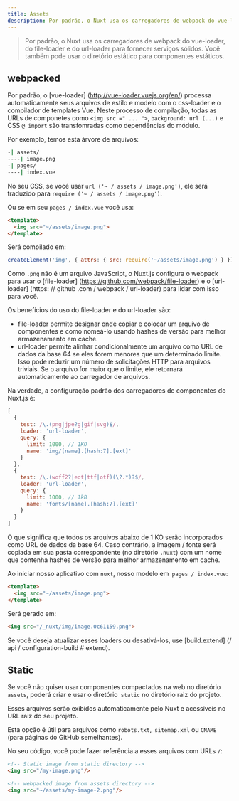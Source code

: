 ```yaml
---
title: Assets
description: Por padrão, o Nuxt usa os carregadores de webpack do vue-loader, do file-loader e do url-loader para fornecer serviços sólidos. Você também pode usar o diretório estático para componentes estáticos.
---
```


> Por padrão, o Nuxt usa os carregadores de webpack do vue-loader, do file-loader e do url-loader para fornecer serviços sólidos. Você também pode usar o diretório estático para componentes estáticos.

## webpacked
Por padrão, o [vue-loader] (http://vue-loader.vuejs.org/en/) processa automaticamente seus arquivos de estilo e modelo com o css-loader e o compilador de templates Vue. Neste processo de compilação, todas as URLs de componetes como `<img src =" ... ">`, `background: url (...)` e CSS `@ import` são transfomradas como dependências do módulo.

<!-- By default, [vue-loader](http://vue-loader.vuejs.org/en/) automatically processes your style and template files with css-loader and the Vue template compiler. In this compilation process, all asset URLs such as `<img src="...">`, `background: url(...)` and CSS `@import` are resolved as module dependencies. -->

Por exemplo, temos esta árvore de arquivos:

```bash
-| assets/
----| image.png
-| pages/
----| index.vue
```
No seu CSS, se você usar `url ('~ / assets / image.png')`, ele será traduzido para `require ('~ / assets / image.png')`.
<!-- In your CSS, if you use `url('~/assets/image.png')`, it will be translated into `require('~/assets/image.png')`. -->

Ou se em seu `pages / index.vue` você usa:

```html
<template>
  <img src="~/assets/image.png">
</template>
```

Será compilado em:

```js
createElement('img', { attrs: { src: require('~/assets/image.png') } })
```
Como `.png` não é um arquivo JavaScript, o Nuxt.js configura o webpack para usar o [file-loader] (https://github.com/webpack/file-loader) e o [url-loader] (https: // github .com / webpack / url-loader) para lidar com isso para você.
<!-- Because `.png` is not a JavaScript file, Nuxt.js configures webpack to use [file-loader](https://github.com/webpack/file-loader) and [url-loader](https://github.com/webpack/url-loader) to handle them for you. -->

Os benefícios do uso do file-loader e do url-loader são:

- file-loader permite designar onde copiar e colocar um arquivo de componentes e como nomeá-lo usando hashes de versão para melhor armazenamento em cache.
- url-loader permite alinhar condicionalmente um arquivo como URL de dados da base 64 se eles forem menores que um determinado limite. Isso pode reduzir um número de solicitações HTTP para arquivos triviais. Se o arquivo for maior que o limite, ele retornará automaticamente ao carregador de arquivos.

Na verdade, a configuração padrão dos carregadores de componentes do Nuxt.js é:


```js
[
  {
    test: /\.(png|jpe?g|gif|svg)$/,
    loader: 'url-loader',
    query: {
      limit: 1000, // 1KO
      name: 'img/[name].[hash:7].[ext]'
    }
  },
  {
    test: /\.(woff2?|eot|ttf|otf)(\?.*)?$/,
    loader: 'url-loader',
    query: {
      limit: 1000, // 1kB
      name: 'fonts/[name].[hash:7].[ext]'
    }
  }
]
```
O que significa que todos os arquivos abaixo de 1 KO serão incorporados como URL de dados da base 64. Caso contrário, a imagem / fonte será copiada em sua pasta correspondente (no diretório `.nuxt`) com um nome que contenha hashes de versão para melhor armazenamento em cache.

Ao iniciar nosso aplicativo com `nuxt`, nosso modelo em` pages / index.vue`:
<!-- Which means that every file below 1 KO will be inlined as base-64 data URL. Otherwise, the image/font will be copied in its corresponding folder (under the `.nuxt` directory) with a name containing a version hashes for better caching.

When launching our application with `nuxt`, our template in `pages/index.vue`: -->

```html
<template>
  <img src="~/assets/image.png">
</template>
```

Será gerado em:

```html
<img src="/_nuxt/img/image.0c61159.png">
```

Se você deseja atualizar esses loaders ou desativá-los, use [build.extend] (/ api / configuration-build # extend).

## Static
Se você não quiser usar componentes compactados na web no diretório `assets`, poderá criar e usar o diretório` static` no diretório raiz do projeto.

Esses arquivos serão exibidos automaticamente pelo Nuxt e acessíveis no URL raiz do seu projeto.

Esta opção é útil para arquivos como `robots.txt`,` sitemap.xml` ou `CNAME` (para páginas do GitHub semelhantes).

No seu código, você pode fazer referência a esses arquivos com URLs `/`:
<!-- If you don't want to use webpacked Assets from the `assets` directory, you can create and use the `static` directory in your project root directory.

These files will be automatically serve by Nuxt and accessible in your project root URL.

This option is helpful for files like `robots.txt`, `sitemap.xml` or `CNAME` (for like GitHub Pages).

From your code you can then reference those files with `/` URLs: -->

```html
<!-- Static image from static directory -->
<img src="/my-image.png"/>

<!-- webpacked image from assets directory -->
<img src="~/assets/my-image-2.png"/>
```
